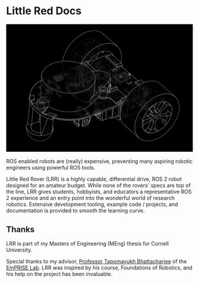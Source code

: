 # Little Red Docs

![Wireframe image of LRR](_images/inverted_lrr.png)

ROS enabled robots are (really) expensive, preventing many aspiring robotic engineers using powerful ROS tools.

Little Red Rover (LRR) is a highly capable, differential drive, ROS 2 robot designed for an amateur budget.
While none of the rovers' specs are top of the line, LRR gives students, hobbyists, and educators a representative ROS 2 experience and an entry point into the wonderful world of research robotics.
Extensive development tooling, example code / projects, and documentation is provided to smooth the learning curve.

## Thanks <!-- {docsify-ignore} -->

LRR is part of my Masters of Engineering (MEng) thesis for Cornell University.

Special thanks to my advisor, [Professor Tapomayukh Bhattacharjee](https://robotics.cornell.edu/faculty/tapomayukh-bhattacharjee-bio/) of the [EmPRISE Lab](https://emprise.cs.cornell.edu/). LRR was inspired by his course, Foundations of Robotics, and his help on the project has been invaluable.
